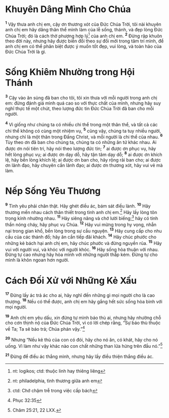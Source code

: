 # Khuyên Dâng Mình Cho Chúa
<sup><b>1</b></sup> Vậy thưa anh chị em, cậy ơn thương xót của Đức Chúa Trời, tôi nài khuyên anh chị em hãy dâng thân thể mình làm của lễ sống, thánh, và đẹp lòng Đức Chúa Trời; đó là cách thờ phượng hợp lý[^1-3d5062bc-0a7b-4934-a1fb-1b3dbb5e986a] của anh chị em. <sup><b>2</b></sup> Đừng rập khuôn theo đời này, nhưng hãy được biến đổi theo sự đổi mới trong tâm trí mình, để anh chị em có thể phân biệt được ý muốn tốt đẹp, vui lòng, và toàn hảo của Đức Chúa Trời là gì.


# Sống Khiêm Nhường trong Hội Thánh
<sup><b>3</b></sup> Cậy vào ân sủng đã ban cho tôi, tôi xin thưa với mỗi người trong anh chị em: đừng đánh giá mình quá cao so với thực chất của mình, nhưng hãy suy nghĩ thực tế một chút, theo lượng đức tin Đức Chúa Trời đã ban cho mỗi người.

<sup><b>4</b></sup> Vì giống như chúng ta có nhiều chi thể trong một thân thể, và tất cả các chi thể không có cùng một nhiệm vụ, <sup><b>5</b></sup> cũng vậy, chúng ta tuy nhiều người, nhưng chỉ là một thân trong Đấng Christ, và mỗi người là chi thể của nhau. <sup><b>6</b></sup> Tùy theo ơn đã ban cho chúng ta, chúng ta có những ân tứ khác nhau. Ai được ơn nói tiên tri, hãy nói theo lượng đức tin; <sup><b>7</b></sup> ai được ơn phục vụ, hãy hết lòng phục vụ; ai được ơn dạy dỗ, hãy tận tâm dạy dỗ; <sup><b>8</b></sup> ai được ơn khích lệ, hãy bền lòng khích lệ; ai được ơn ban cho, hãy rộng rãi ban cho; ai được ơn lãnh đạo, hãy chuyên cần lãnh đạo; ai được ơn thương xót, hãy vui vẻ mà làm.


# Nếp Sống Yêu Thương
<sup><b>9</b></sup> Tình yêu phải chân thật. Hãy ghét điều ác, bám sát điều lành. <sup><b>10</b></sup> Hãy thương mến nhau cách thân thiết trong tình anh chị em.[^2-3d5062bc-0a7b-4934-a1fb-1b3dbb5e986a] Hãy lấy lòng tôn trọng kính nhường nhau. <sup><b>11</b></sup> Hãy siêng năng và chớ lười biếng;[^3-3d5062bc-0a7b-4934-a1fb-1b3dbb5e986a] hãy có tinh thần nóng cháy, hãy phục vụ Chúa. <sup><b>12</b></sup> Hãy vui mừng trong hy vọng, nhẫn nại trong gian khổ, bền lòng trong sự cầu nguyện. <sup><b>13</b></sup> Hãy cung cấp cho nhu cầu của các thánh đồ; hãy ân cần tiếp đãi khách. <sup><b>14</b></sup> Hãy chúc phước cho những kẻ bách hại anh chị em, hãy chúc phước và đừng nguyền rủa. <sup><b>15</b></sup> Hãy vui với người vui, và khóc với người khóc. <sup><b>16</b></sup> Hãy sống hòa thuận với nhau. Đừng tự cao nhưng hãy hòa mình với những người thấp kém. Đừng tự cho mình là khôn ngoan hơn người.


# Cách Đối Xử với Những Kẻ Xấu
<sup><b>17</b></sup> Đừng lấy ác trả ác cho ai, hãy nghĩ đến những gì mọi người cho là cao thượng. <sup><b>18</b></sup> Nếu có thể được, anh chị em hãy gắng hết sức sống hòa bình với mọi người.

<sup><b>19</b></sup> Anh chị em yêu dấu, xin đừng tự mình báo thù ai, nhưng hãy nhường chỗ cho cơn thịnh nộ của Đức Chúa Trời, vì có lời chép rằng, “Sự báo thù thuộc về Ta; Ta sẽ báo trả; Chúa phán vậy.”[^4-3d5062bc-0a7b-4934-a1fb-1b3dbb5e986a]

<sup><b>20</b></sup> Nhưng “Nếu kẻ thù của con có đói, hãy cho nó ăn, có khát, hãy cho nó uống. Vì làm như vậy khác nào con chất những than lửa hừng trên đầu nó.”[^5-3d5062bc-0a7b-4934-a1fb-1b3dbb5e986a]

<sup><b>21</b></sup> Đừng để điều ác thắng mình, nhưng hãy lấy điều thiện thắng điều ác.

[^1-3d5062bc-0a7b-4934-a1fb-1b3dbb5e986a]: nt: logikos; ctd: thuộc linh hay thiêng liêng
[^2-3d5062bc-0a7b-4934-a1fb-1b3dbb5e986a]: nt: philadelphia, tình thương giữa anh em
[^3-3d5062bc-0a7b-4934-a1fb-1b3dbb5e986a]: ctd: Chớ chậm trễ trong việc cấp bách
[^4-3d5062bc-0a7b-4934-a1fb-1b3dbb5e986a]: Phục 32:35
[^5-3d5062bc-0a7b-4934-a1fb-1b3dbb5e986a]: Châm 25:21, 22 LXX.